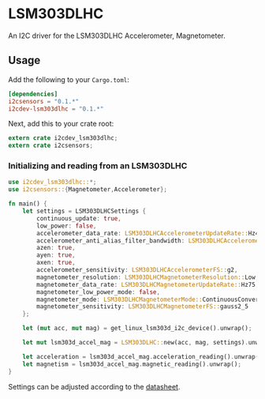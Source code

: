 LSM303DLHC
====

An I2C driver for the LSM303DLHC Accelerometer, Magnetometer.

## Usage
Add the following to your `Cargo.toml`:
```toml
[dependencies]
i2csensors = "0.1.*"
i2cdev-lsm303dlhc = "0.1.*"
```

Next, add this to your crate root:
```rust
extern crate i2cdev_lsm303dlhc;
extern crate i2csensors;
```

### Initializing and reading from an LSM303DLHC
```rust
use i2cdev_lsm303dlhc::*;
use i2csensors::{Magnetometer,Accelerometer};

fn main() {
    let settings = LSM303DLHCSettings {
        continuous_update: true,
        low_power: false,
        accelerometer_data_rate: LSM303DLHCAccelerometerUpdateRate::Hz400,
        accelerometer_anti_alias_filter_bandwidth: LSM303DLHCAccelerometerFilterBandwidth::Hz194,
        azen: true,
        ayen: true,
        axen: true,
        accelerometer_sensitivity: LSM303DLHCAccelerometerFS::g2,
        magnetometer_resolution: LSM303DLHCMagnetometerResolution::Low,
        magnetometer_data_rate: LSM303DLHCMagnetometerUpdateRate::Hz75,
        magnetometer_low_power_mode: false,
        magnetometer_mode: LSM303DLHCMagnetometerMode::ContinuousConversion,
        magnetometer_sensitivity: LSM303DLHCMagnetometerFS::gauss2_5
    };

    let (mut acc, mut mag) = get_linux_lsm303d_i2c_device().unwrap();

    let mut lsm303d_accel_mag = LSM303DLHC::new(acc, mag, settings).unwrap();

    let acceleration = lsm303d_accel_mag.acceleration_reading().unwrap();
    let magnetism = lsm303d_accel_mag.magnetic_reading().unwrap();
}
```

Settings can be adjusted according to the [datasheet](http://www.st.com/content/ccc/resource/technical/document/datasheet/56/ec/ac/de/28/21/4d/48/DM00027543.pdf/files/DM00027543.pdf/jcr:content/translations/en.DM00027543.pdf).



